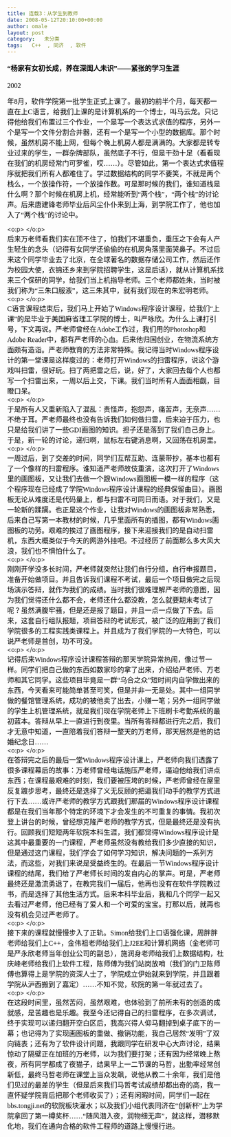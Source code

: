 ```yaml
---
title: 连载3：从学生到教师
date: 2008-05-12T20:10:00+00:00
author: omale
layout: post
category:   未分类  
tags:   C++  , 同济  , 软件
---
```

<h3 style="MARGIN: 13pt 0cm">
  <font color=#000000><span style="FONT-SIZE: 12pt; LINE-HEIGHT: 173%; FONT-FAMILY: 宋体; mso-bidi-font-size: 16.0pt; mso-ascii-font-family: Calibri; mso-hansi-font-family: Calibri">“杨家有女初长成，养在深闺人未识”——紧张的学习生涯</span><span lang=EN-US style="FONT-SIZE: 12pt; LINE-HEIGHT: 173%; mso-bidi-font-size: 16.0pt"><?xml:namespace prefix = o ns = "urn:schemas-microsoft-com:office:office"  /><o:p></o:p></span></font>
</h3><p class=MsoNormal style="MARGIN: 0cm 0cm 0pt"><font size=3><font color=#000000><span lang=EN-US><font face=Calibri>2002</font></span>

<span style="FONT-FAMILY: 宋体; mso-ascii-font-family: Calibri; mso-hansi-font-family: Calibri">年</span><span lang=EN-US><font face=Calibri>8</font></span><span style="FONT-FAMILY: 宋体; mso-ascii-font-family: Calibri; mso-hansi-font-family: Calibri">月，软件学院第一批学生正式上课了。最初的前半个月，每天都一直在上</span><span lang=EN-US><font face=Calibri>C</font></span><span style="FONT-FAMILY: 宋体; mso-ascii-font-family: Calibri; mso-hansi-font-family: Calibri">语言，给我们上课的是计算机系的一个博士，叫马云龙。只记得他给我们布置过三个作业，一个是写一个表达式求值的程序，另外一个是写一个文件分割合并器，还有一个是写一个小型的数据库。那个时候，虽然机房不能上网，但每个晚上机房人都是满满的。大家都是转专业过来的学生，一群杂牌部队，虽然底子不行，但是干劲十足（看看现在我们的机房经常门可罗雀，哎……）。尽管如此，第一个表达式求值程序就把我们所有人都难住了。学过数据结构的同学不要笑，不就是两个栈么，一个放操作符，一个放操作数。可是那时候的我们，谁知道栈是什么啊？那个时候在机房上机，经常能听到“两个栈”，“两个栈”的讨论声。后来唐建锋老师毕业后风尘仆仆来到上海，到学院工作了，他也加入了“两个栈”的讨论中。</span></font></font></p> <p class=MsoNormal style="MARGIN: 0cm 0cm 0pt"><span lang=EN-US><o:p><font face=Calibri color=#000000 size=3> </font></o:p></span></p> <p class=MsoNormal style="MARGIN: 0cm 0cm 0pt"><span style="FONT-FAMILY: 宋体; mso-ascii-font-family: Calibri; mso-hansi-font-family: Calibri"><font color=#000000 size=3>后来万老师看我们实在顶不住了，怕我们不堪重负，重压之下会有人产生轻生的念头（记得有女同学还偷偷的在机房角落里面哭鼻子。不过后来这个同学毕业去了北京，在全球著名的数据存储公司工作，然后还作为校园大使，衣锦还乡来到学院招聘学生，这是后话），就从计算机系找来三个保研的同学，给我们当上机指导老师。三个老师都姓朱，当时被我们称为“三朱口服液”，这三朱其中，就有我们现在的朱宏明老师。</font></span></p> <p class=MsoNormal style="MARGIN: 0cm 0cm 0pt"><span lang=EN-US><o:p><font face=Calibri color=#000000 size=3> </font></o:p></span></p> <p class=MsoNormal style="MARGIN: 0cm 0cm 0pt"><font size=3><font color=#000000><span lang=EN-US><font face=Calibri>C</font></span><span style="FONT-FAMILY: 宋体; mso-ascii-font-family: Calibri; mso-hansi-font-family: Calibri">语言课程结束后，我们马上开始了</span><span lang=EN-US><font face=Calibri>Windows</font></span><span style="FONT-FAMILY: 宋体; mso-ascii-font-family: Calibri; mso-hansi-font-family: Calibri">程序设计课程，给我们“上课”的是毕业于美国麻省理工学院的博士，叫严咏欣。为什么上课打引号，下文再说。严老师曾经在</span><span lang=EN-US><font face=Calibri>Adobe</font></span><span style="FONT-FAMILY: 宋体; mso-ascii-font-family: Calibri; mso-hansi-font-family: Calibri">工作过，我们用的</span><span lang=EN-US><font face=Calibri>Photoshop</font></span><span style="FONT-FAMILY: 宋体; mso-ascii-font-family: Calibri; mso-hansi-font-family: Calibri">和</span><span lang=EN-US><font face=Calibri>Adobe Reader</font></span><span style="FONT-FAMILY: 宋体; mso-ascii-font-family: Calibri; mso-hansi-font-family: Calibri">中，都有严老师的心血。后来他归国创业，在物流系统方面颇有造诣。严老师教育的方法非常特殊。我记得当时</span><span lang=EN-US><font face=Calibri>Windows</font></span><span style="FONT-FAMILY: 宋体; mso-ascii-font-family: Calibri; mso-hansi-font-family: Calibri">程序设计的第一堂课是这样度过的：老师打开</span><span lang=EN-US><font face=Calibri>Windows</font></span><span style="FONT-FAMILY: 宋体; mso-ascii-font-family: Calibri; mso-hansi-font-family: Calibri">的扫雷程序，说这个游戏叫扫雷，很好玩。扫了两把雷之后，说，好了，大家回去每个人也都写一个扫雷出来，一周以后上交，下课。我们当时所有人面面相觑，目瞪口呆。</span></font></font></p> <p class=MsoNormal style="MARGIN: 0cm 0cm 0pt"><span lang=EN-US><o:p><font face=Calibri color=#000000 size=3> </font></o:p></span></p> <p class=MsoNormal style="MARGIN: 0cm 0cm 0pt"><font size=3><font color=#000000><span style="FONT-FAMILY: 宋体; mso-ascii-font-family: Calibri; mso-hansi-font-family: Calibri">于是所有人又重新陷入了混乱：责怪声，抱怨声，痛苦声，无奈声……不绝于耳。严老师最终也没有告诉我们如何做扫雷，后来迫于压力，也只是给我们讲了一些</span><span lang=EN-US><font face=Calibri>GDI</font></span><span style="FONT-FAMILY: 宋体; mso-ascii-font-family: Calibri; mso-hansi-font-family: Calibri">画图的知识。担子还是落到了我们自己身上。于是，新一轮的讨论，递归啊，鼠标左右键消息啊，又回荡在机房里。</span></font></font></p> <p class=MsoNormal style="MARGIN: 0cm 0cm 0pt"><span lang=EN-US><o:p><font face=Calibri color=#000000 size=3> </font></o:p></span></p> <p class=MsoNormal style="MARGIN: 0cm 0cm 0pt"><font size=3><font color=#000000><span style="FONT-FAMILY: 宋体; mso-ascii-font-family: Calibri; mso-hansi-font-family: Calibri">一周过后，到了交差的时间，同学们互帮互助、连蒙带抄，基本也都有了一个像样的扫雷程序。谁知道严老师故伎重演，这次打开了</span><span lang=EN-US><font face=Calibri>Windows</font></span><span style="FONT-FAMILY: 宋体; mso-ascii-font-family: Calibri; mso-hansi-font-family: Calibri">里的画图板，又让我们去做一个跟</span><span lang=EN-US><font face=Calibri>Windows</font></span><span style="FONT-FAMILY: 宋体; mso-ascii-font-family: Calibri; mso-hansi-font-family: Calibri">画图板一模一样的程序（这个程序现在已经成了学院</span><span lang=EN-US><font face=Calibri>Windows</font></span><span style="FONT-FAMILY: 宋体; mso-ascii-font-family: Calibri; mso-hansi-font-family: Calibri">程序设计课程的经典保留曲目）。画图板无论从难度还是代码量上，都与扫雷不可同日而语。对于我们，又是一轮新的蹂躏。也正是这个作业，让我对</span><span lang=EN-US><font face=Calibri>Windows</font></span><span style="FONT-FAMILY: 宋体; mso-ascii-font-family: Calibri; mso-hansi-font-family: Calibri">的画图板非常熟悉，后来自己写第一本教材的时候，几乎里面所有的插图，都有</span><span lang=EN-US><font face=Calibri>Windows</font></span><span style="FONT-FAMILY: 宋体; mso-ascii-font-family: Calibri; mso-hansi-font-family: Calibri">画图板的功劳。艰难的挨过了画图程序，接下来迎接我们的是自动扫雷机，东西大概类似于今天的网游外挂吧。不过经历了前面那么多大风大浪，我们也不惧怕什么了。</span></font></font></p> <p class=MsoNormal style="MARGIN: 0cm 0cm 0pt"><span lang=EN-US><o:p><font face=Calibri color=#000000 size=3> </font></o:p></span></p> <p class=MsoNormal style="MARGIN: 0cm 0cm 0pt"><span style="FONT-FAMILY: 宋体; mso-ascii-font-family: Calibri; mso-hansi-font-family: Calibri"><font color=#000000 size=3>刚刚开学没多长时间，严老师就突然让我们自行分组，自行申报题目，准备开始做项目。并且告诉我们课程不考试，最后一个项目做完之后现场演示答辩，就作为我们的成绩。当时我们很难理解严老师的意图，因为我们觉得还什么都不会，老师还什么都没教，怎么就要期末考试了呢？虽然满腹牢骚，但是还是报了题目，并且一点一点做了下去。后来，这套自行组队报题，项目答辩的考试形式，被广泛的应用到了我们学院很多的工程实践类课程上。并且成为了我们学院的一大特色，可以说严老师是首创，功不可没。</font></span></p> <p class=MsoNormal style="MARGIN: 0cm 0cm 0pt"><span lang=EN-US><o:p><font face=Calibri color=#000000 size=3> </font></o:p></span></p> <p class=MsoNormal style="MARGIN: 0cm 0cm 0pt"><font size=3><font color=#000000><span style="FONT-FAMILY: 宋体; mso-ascii-font-family: Calibri; mso-hansi-font-family: Calibri">记得后来</span><span lang=EN-US><font face=Calibri>Windows</font></span><span style="FONT-FAMILY: 宋体; mso-ascii-font-family: Calibri; mso-hansi-font-family: Calibri">程序设计课程答辩的那天学院异常热闹，像过节一样。同学们把自己做的东西如数家珍的拿了出来，介绍给严老师、万老师和其它同学。这些项目毕竟是一群“乌合之众”短时间内自学做出来的东西，今天看来可能简单甚至可笑，但是并非一无是处。其中一组同学做的餐馆管理系统，成功的被他卖了出去，小赚一笔；另外一组同学做的学生上机管理系统，就是我们现在学院老师上下班刷卡考勤系统的最初蓝本。答辩从早上一直进行到夜里。当所有答辩都进行完之后，我们才无意中知道，一直陪着我们答辩一整天的万老师，那天居然是他的结婚纪念日……</span></font></font></p> <p class=MsoNormal style="MARGIN: 0cm 0cm 0pt"><span lang=EN-US><o:p><font face=Calibri color=#000000 size=3> </font></o:p></span></p> <p class=MsoNormal style="MARGIN: 0cm 0cm 0pt"><font size=3><font color=#000000><span style="FONT-FAMILY: 宋体; mso-ascii-font-family: Calibri; mso-hansi-font-family: Calibri">在答辩完之后的最后一堂</span><span lang=EN-US><font face=Calibri>Windows</font></span><span style="FONT-FAMILY: 宋体; mso-ascii-font-family: Calibri; mso-hansi-font-family: Calibri">程序设计课上，严老师向我们透露了很多课程幕后的故事：万老师曾经电话施压严老师，逼迫他给我们讲点东西；在课程最艰难的时刻，我们要被压垮的时候，严老师曾经在屋里反复踱步思考，最终还是选择了义无反顾的把逼我们动手的教学方式进行下去……或许严老师的教学方式跟我们那届的</span><span lang=EN-US><font face=Calibri>Windows</font></span><span style="FONT-FAMILY: 宋体; mso-ascii-font-family: Calibri; mso-hansi-font-family: Calibri">程序设计课程都是在我们当年那个特定的环境下才会发生的不可重复的事情。我初次登上讲台的时候，曾经想克隆严老师的教学方式，但是最终还是没有执行。回顾我们短短两年软院本科生涯，我们都觉得</span><span lang=EN-US><font face=Calibri>Windows</font></span><span style="FONT-FAMILY: 宋体; mso-ascii-font-family: Calibri; mso-hansi-font-family: Calibri">程序设计是这其中最重要的一门课程，严老师虽然没有教给我们多少直接的知识，但是通过这门课程，我们学会了如何学习知识，解决问题的一系列方法，而这些，对我们来说是受益终生的。在最后一节</span><span lang=EN-US><font face=Calibri>Windows</font></span><span style="FONT-FAMILY: 宋体; mso-ascii-font-family: Calibri; mso-hansi-font-family: Calibri">程序设计课程的结尾，我们给了严老师长时间的发自内心的掌声。可是，严老师最终还是激流勇退了，在教完我们一届后，他再也没有在软件学院教过书，而是选择了其他生活方式。后来本科毕业后，我和几个同学一起又去看过严老师，他已经有了爱人和一个可爱的宝宝。打那以后，就再也没有机会见过严老师了。</span></font></font></p> <p class=MsoNormal style="MARGIN: 0cm 0cm 0pt"><span lang=EN-US><o:p><font face=Calibri color=#000000 size=3> </font></o:p></span></p> <p class=MsoNormal style="MARGIN: 0cm 0cm 0pt"><font size=3><font color=#000000><span style="FONT-FAMILY: 宋体; mso-ascii-font-family: Calibri; mso-hansi-font-family: Calibri">接下来的课程就慢慢步入了正轨。</span><span lang=EN-US><font face=Calibri>Simon</font></span><span style="FONT-FAMILY: 宋体; mso-ascii-font-family: Calibri; mso-hansi-font-family: Calibri">给我们上口语强化课，周胖胖老师给我们上</span><span lang=EN-US><font face=Calibri>C++</font></span><span style="FONT-FAMILY: 宋体; mso-ascii-font-family: Calibri; mso-hansi-font-family: Calibri">，金伟祖老师给我们上</span><span lang=EN-US><font face=Calibri>J2EE</font></span><span style="FONT-FAMILY: 宋体; mso-ascii-font-family: Calibri; mso-hansi-font-family: Calibri">和计算机网络（金老师可是严永欣老师当年创业公司的副总），施润身老师给我们上数据结构，杜庆峰老师给我们上软件工程，陈师傅为我们站岗放哨（我们的门卫陈师傅也算得上是学院的资深人士了，学院成立伊始就来到学院，并且跟着学院从沪西搬到了嘉定）……不知不觉，软院的第一年就过去了。</span></font></font></p> <p class=MsoNormal style="MARGIN: 0cm 0cm 0pt"><span lang=EN-US><o:p><font face=Calibri color=#000000 size=3> </font></o:p></span></p> <p class=MsoNormal style="MARGIN: 0cm 0cm 0pt"><font size=3><font color=#000000><span style="FONT-FAMILY: 宋体; mso-ascii-font-family: Calibri; mso-hansi-font-family: Calibri">在这段时间里，虽然苦闷，虽然艰难，也体验到了前所未有的创造的成就感，是苦趣也是乐趣。我至今还记得自己的扫雷程序，在多次调试，终于实现可以递归翻开空白区后，我高兴得人仰马翻掉到桌子底下的一幕；也记得为了实现画图板的重做、撤销功能，我自己居然“发明”了双向链表；还有为了软件设计问题，我跟同学在研发中心大声讨论，结果惊动了隔壁正在加班的万老师，以为我们要打架；还有因为经常晚上熬夜，所有同学都成了夜猫子，结果早上一二节课的马哲，出勤率经常创新低，最终马哲老师在课堂上当众发飙，说他从教二十余年，我们是他们见过的最差的学生（但是后来我们马哲考试成绩却都出奇的高，我一直怀疑学院背后把那个老师收买了）；还有闲暇时间，同学们一起在</span><span lang=EN-US><font face=Calibri>bbs.tongji.net</font></span><span style="FONT-FAMILY: 宋体; mso-ascii-font-family: Calibri; mso-hansi-font-family: Calibri">的软院板块灌水；以及我们小组代表同济在“创新杯”上为学院拿回了第一樽奖杯……“随风潜入夜，润物细无声”，就这样，潜移默化地，我们在通向合格的软件工程师的道路上慢慢行进。</span></font></font></p>